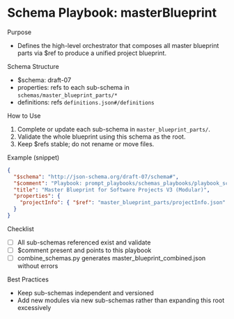 # Schema Playbook: masterBlueprint

Purpose
- Defines the high-level orchestrator that composes all master blueprint parts via $ref to produce a unified project blueprint.

Schema Structure
- $schema: draft-07
- properties: refs to each sub-schema in `schemas/master_blueprint_parts/*`
- definitions: refs `definitions.json#/definitions`

How to Use
1) Complete or update each sub-schema in `master_blueprint_parts/`.
2) Validate the whole blueprint using this schema as the root.
3) Keep $refs stable; do not rename or move files.

Example (snippet)
```json
{
  "$schema": "http://json-schema.org/draft-07/schema#",
  "$comment": "Playbook: prompt_playbooks/schemas_playbooks/playbook_schema-masterBlueprint.md",
  "title": "Master Blueprint for Software Projects V3 (Modular)",
  "properties": {
    "projectInfo": { "$ref": "master_blueprint_parts/projectInfo.json" }
  }
}
```

Checklist
- [ ] All sub-schemas referenced exist and validate
- [ ] $comment present and points to this playbook
- [ ] combine_schemas.py generates master_blueprint_combined.json without errors

Best Practices
- Keep sub-schemas independent and versioned
- Add new modules via new sub-schemas rather than expanding this root excessively
